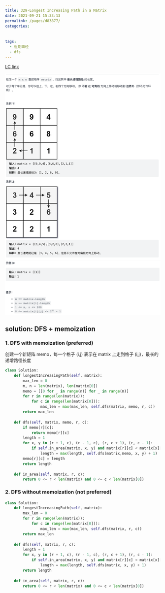 ```yaml
---
title: 329-Longest Increasing Path in a Matrix
date: 2021-09-21 15:33:13
permalink: /pages/d83877/
categories:
  

tags:
  - 近期面经
  - dfs
---
```

[LC link](https://leetcode.com/problems/longest-increasing-path-in-a-matrix/)


![](https://raw.githubusercontent.com/emmableu/image/master/329-0.png)
![](https://raw.githubusercontent.com/emmableu/image/master/329-1.png)

## solution: DFS + memoization
### 1. DFS with memoization (preferred)
创建一个新矩阵 memo，每一个格子 (i,j) 表示在 matrix 上走到格子 (i,j)，最长的递增路径长度

```python
class Solution:
    def longestIncreasingPath(self, matrix):
        max_len = 0
        m, n = len(matrix), len(matrix[0])
        memo = [[0 for _ in range(n)] for _ in range(m)]
        for r in range(len(matrix)):
            for c in range(len(matrix[0])):
                max_len = max(max_len, self.dfs(matrix, memo, r, c))
        return max_len
    
    def dfs(self, matrix, memo, r, c):
        if memo[r][c]:
            return memo[r][c]
        length = 1
        for x, y in (r + 1, c), (r - 1, c), (r, c + 1), (r, c - 1):
            if self.in_area(matrix, x, y) and matrix[r][c] < matrix[x][y]:
                length = max(length, self.dfs(matrix,memo, x, y) + 1)
        memo[r][c] = length
        return length
    
    def in_area(self, matrix, r, c):
        return 0 <= r < len(matrix) and 0 <= c < len(matrix[0])
```
### 2. DFS without memoization (not preferred)
```python
class Solution:
    def longestIncreasingPath(self, matrix):
        max_len = 0
        for r in range(len(matrix)):
            for c in range(len(matrix[0])):
                max_len = max(max_len, self.dfs(matrix, r, c))
        return max_len
    
    def dfs(self, matrix, r, c):
        length = 1
        for x, y in (r + 1, c), (r - 1, c), (r, c + 1), (r, c - 1):
            if self.in_area(matrix, x, y) and matrix[r][c] < matrix[x][y]:
                length = max(length, self.dfs(matrix, x, y) + 1)
        return length
    
    def in_area(self, matrix, r, c):
        return 0 <= r < len(matrix) and 0 <= c < len(matrix[0])
```
